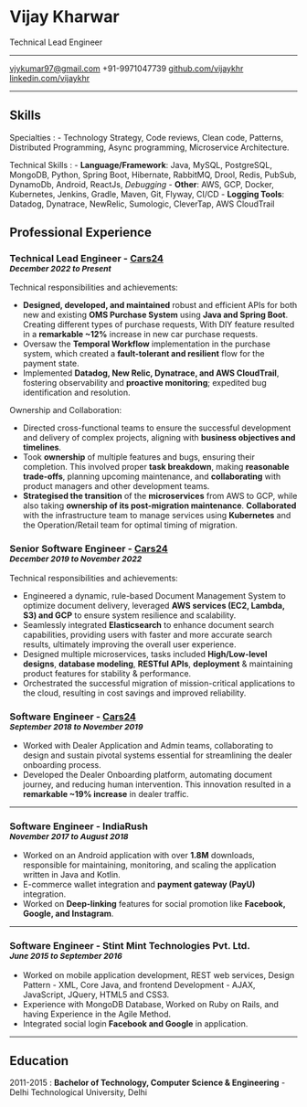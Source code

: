 <div id='title'>

Vijay Kharwar
============

Technical Lead Engineer

</div>


<div id='links'>

-------------------                                                 ----------------------------
<vjykumar97@gmail.com>                                                            +91-9971047739
[github.com/vijaykhr](https://github.com/vjycool97)                               [linkedin.com/vijaykhr](https://www.linkedin.com/in/vijay-kharwar-38512758/)    
-------------------                                                 ----------------------------

</div>


Skills
--------------------


<div class='list-with-margin'>

Specialties
:   - Technology Strategy, Code reviews, Clean code, Patterns, Distributed Programming, Async programming, Microservice Architecture.

Technical Skills
:   - __Language/Framework__: Java, MySQL, PostgreSQL, MongoDB, Python, Spring Boot, Hibernate, RabbitMQ, Drool, Redis, PubSub, DynamoDb, Android, ReactJs, _Debugging_
    - __Other__: AWS, GCP, Docker, Kubernetes, Jenkins, Gradle, Maven, Git, Flyway, CI/CD
    - __Logging Tools__: Datadog, Dynatrace, NewRelic, Sumologic, CleverTap, AWS CloudTrail

</div>


Professional Experience
----------

### Technical Lead Engineer - [Cars24](https://www.cars24.com/)<br><small class='text-normal'>_December 2022 to Present_</small>

<div class='experience-type'>
Technical responsibilities and achievements:
</div>

- **Designed, developed, and maintained** robust and efficient APIs for both new and existing **OMS Purchase System** using **Java and Spring Boot**. Creating different types of purchase requests, With DIY feature resulted in a **remarkable ~12%** increase in new car purchase requests.
- Oversaw the **Temporal Workflow** implementation in the purchase system, which created a **fault-tolerant and resilient** flow for the payment state.
- Implemented **Datadog, New Relic, Dynatrace, and AWS CloudTrail**, fostering observability and **proactive monitoring**; expedited bug identification and resolution.

<div class='experience-type'>
Ownership and Collaboration:
</div>

- Directed cross-functional teams to ensure the successful development and delivery of complex projects, aligning with **business objectives and timelines**.
- Took **ownership** of multiple features and bugs, ensuring their completion. This involved proper **task breakdown**, making **reasonable trade-offs**, planning upcoming maintenance, and **collaborating** with product managers and other development teams.
- **Strategised the transition** of the **microservices** from AWS to GCP, while also taking **ownership of its post-migration maintenance**. **Collaborated** with the infrastructure team to manage services using **Kubernetes** and the Operation/Retail team for optimal timing of migration.

<!-- <hr class='short-line' /> -->

### Senior Software Engineer - [Cars24](https://www.cars24.com/)<br><small class='text-normal'>_December 2019 to November 2022_</small>

<div class='experience-type'>
Technical responsibilities and achievements:
</div>

- Engineered a dynamic, rule-based Document Management System to optimize document delivery, leveraged **AWS services (EC2, Lambda, S3) and GCP** to ensure system resilience and scalability.
- Seamlessly integrated **Elasticsearch** to enhance document search capabilities, providing users with faster and more accurate search results, ultimately improving the overall user experience.
- Designed multiple microservices, tasks included **High/Low-level designs**, **database modeling**, **RESTful APIs**, **deployment** & maintaining product features for stability & performance.
- Orchestrated the successful migration of mission-critical applications to the cloud, resulting in cost savings and improved reliability.

### Software Engineer - [Cars24](https://www.cars24.com/)<br><small class='text-normal'>_September 2018 to November 2019_</small>
- Worked with Dealer Application and Admin teams, collaborating to design and sustain pivotal systems essential for streamlining the dealer onboarding process.
- Developed the Dealer Onboarding platform, automating document journey, and reducing human intervention. This innovation resulted in a **remarkable ~19% increase** in dealer traffic.

<hr class='short-line' />



### Software Engineer - IndiaRush<br><small class='text-normal'>_November 2017 to August 2018_</small>
- Worked on an Android application with over **1.8M** downloads, responsible for maintaining, monitoring, and scaling the application written in Java and Kotlin.
- E-commerce wallet integration and **payment gateway (PayU)** integration.
- Worked on **Deep-linking** features for social promotion like **Facebook, Google, and Instagram**. 

<hr class='short-line' />

### Software Engineer - Stint Mint Technologies Pvt. Ltd.<br><small class='text-normal'>_June 2015 to September 2016_</small>
- Worked on mobile application development, REST web services, Design Pattern - XML, Core Java, and frontend Development - AJAX, JavaScript, JQuery, HTML5 and CSS3.
- Experience with MongoDB Database, Worked on Ruby on Rails, and having Experience in the Agile Method.
- Integrated social login **Facebook and Google** in application.

<hr class='short-line' />



Education
---------

2011-2015
:   **Bachelor of Technology, Computer Science & Engineering** - Delhi Technological University, Delhi

